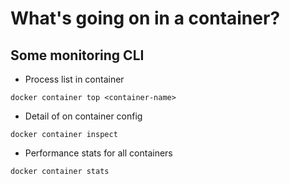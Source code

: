 # What's going on in a container?

## Some monitoring CLI
- Process list in container
```
docker container top <container-name>
```

- Detail of on container config
```
docker container inspect
```

- Performance stats for all containers
```
docker container stats
```
